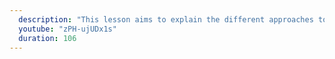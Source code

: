 ```yaml
---
  description: "This lesson aims to explain the different approaches to authentication for a REST API application. It also explains the workings of Basic Auth, the authentication mechanism we'll implement in this course."
  youtube: "zPH-ujUDx1s"
  duration: 106
---
```


